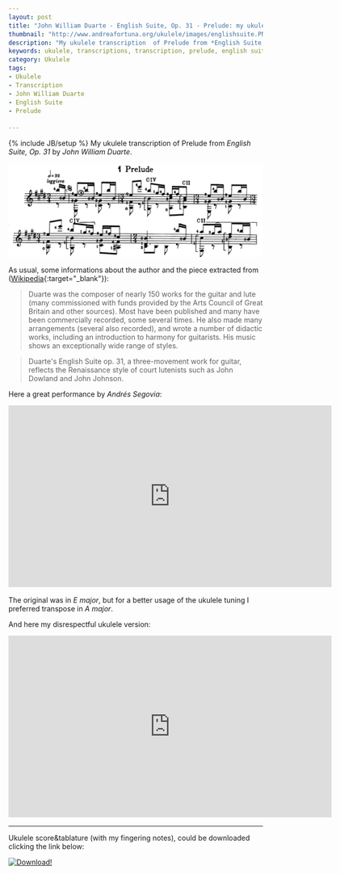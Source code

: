```yaml
---
layout: post
title: "John William Duarte - English Suite, Op. 31 - Prelude: my ukulele transcription (video and tabs)"
thumbnail: "http://www.andreafortuna.org/ukulele/images/englishsuite.PNG"
description: "My ukulele transcription  of Prelude from *English Suite, Op. 31* by *John William Duarte*."
keywords: ukulele, transcriptions, transcription, prelude, english suite, john william duarte, music, fingerstyle
category: Ukulele
tags: 
- Ukulele
- Transcription
- John William Duarte
- English Suite
- Prelude

---
```

{% include JB/setup %}
My ukulele transcription  of Prelude from *English Suite, Op. 31* by *John William Duarte*.

![English Suite](/ukulele/images/englishsuite.PNG)
<!-- more -->

As usual, some informations about the author and the piece extracted from ([Wikipedia](https://en.wikipedia.org/wiki/John_W._Duarte){:target="_blank"}):

>Duarte was the composer of nearly 150 works for the guitar and lute (many commissioned with funds provided by the Arts Council of Great Britain and other sources). Most have been published and many have been commercially recorded, some several times. He also made many arrangements (several also recorded), and wrote a number of didactic works, including an introduction to harmony for guitarists.
His music shows an exceptionally wide range of styles. 

>Duarte's English Suite op. 31, a three-movement work for guitar, reflects the Renaissance style of court lutenists such as John Dowland and John Johnson. 

Here a great performance by *Andrés Segovia*:

<iframe width="640" height="360" src="https://www.youtube.com/embed/C9beqC3IP2U" frameborder="0" allowfullscreen></iframe>


The original was in *E major*, but for a better usage of the ukulele tuning I preferred transpose in *A major*.

And here my disrespectful ukulele version:

<iframe width="640" height="360" src="https://www.youtube.com/embed/Stz5eI0gT0Q" frameborder="0" allowfullscreen></iframe>

<hr/>

Ukulele score&tablature (with my fingering notes), could be downloaded clicking the link below:

[![Download!](http://www.andreafortuna.org/images/Download-PDF-Button.png)](http://www.andreafortuna.org/ukulele/files/English_Suite_prelude.pdf)

